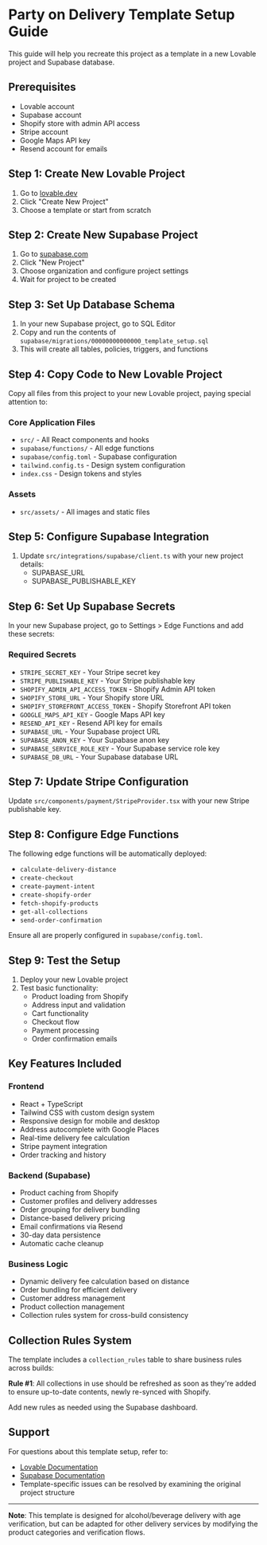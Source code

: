 # Party on Delivery Template Setup Guide

This guide will help you recreate this project as a template in a new Lovable project and Supabase database.

## Prerequisites

- Lovable account
- Supabase account
- Shopify store with admin API access
- Stripe account
- Google Maps API key
- Resend account for emails

## Step 1: Create New Lovable Project

1. Go to [lovable.dev](https://lovable.dev)
2. Click "Create New Project"
3. Choose a template or start from scratch

## Step 2: Create New Supabase Project

1. Go to [supabase.com](https://supabase.com/dashboard)
2. Click "New Project"
3. Choose organization and configure project settings
4. Wait for project to be created

## Step 3: Set Up Database Schema

1. In your new Supabase project, go to SQL Editor
2. Copy and run the contents of `supabase/migrations/00000000000000_template_setup.sql`
3. This will create all tables, policies, triggers, and functions

## Step 4: Copy Code to New Lovable Project

Copy all files from this project to your new Lovable project, paying special attention to:

### Core Application Files
- `src/` - All React components and hooks
- `supabase/functions/` - All edge functions
- `supabase/config.toml` - Supabase configuration
- `tailwind.config.ts` - Design system configuration
- `index.css` - Design tokens and styles

### Assets
- `src/assets/` - All images and static files

## Step 5: Configure Supabase Integration

1. Update `src/integrations/supabase/client.ts` with your new project details:
   - SUPABASE_URL
   - SUPABASE_PUBLISHABLE_KEY

## Step 6: Set Up Supabase Secrets

In your new Supabase project, go to Settings > Edge Functions and add these secrets:

### Required Secrets
- `STRIPE_SECRET_KEY` - Your Stripe secret key
- `STRIPE_PUBLISHABLE_KEY` - Your Stripe publishable key
- `SHOPIFY_ADMIN_API_ACCESS_TOKEN` - Shopify Admin API token
- `SHOPIFY_STORE_URL` - Your Shopify store URL
- `SHOPIFY_STOREFRONT_ACCESS_TOKEN` - Shopify Storefront API token
- `GOOGLE_MAPS_API_KEY` - Google Maps API key
- `RESEND_API_KEY` - Resend API key for emails
- `SUPABASE_URL` - Your Supabase project URL
- `SUPABASE_ANON_KEY` - Your Supabase anon key
- `SUPABASE_SERVICE_ROLE_KEY` - Your Supabase service role key
- `SUPABASE_DB_URL` - Your Supabase database URL

## Step 7: Update Stripe Configuration

Update `src/components/payment/StripeProvider.tsx` with your new Stripe publishable key.

## Step 8: Configure Edge Functions

The following edge functions will be automatically deployed:
- `calculate-delivery-distance`
- `create-checkout`
- `create-payment-intent`
- `create-shopify-order`
- `fetch-shopify-products`
- `get-all-collections`
- `send-order-confirmation`

Ensure all are properly configured in `supabase/config.toml`.

## Step 9: Test the Setup

1. Deploy your new Lovable project
2. Test basic functionality:
   - Product loading from Shopify
   - Address input and validation
   - Cart functionality
   - Checkout flow
   - Payment processing
   - Order confirmation emails

## Key Features Included

### Frontend
- React + TypeScript
- Tailwind CSS with custom design system
- Responsive design for mobile and desktop
- Address autocomplete with Google Places
- Real-time delivery fee calculation
- Stripe payment integration
- Order tracking and history

### Backend (Supabase)
- Product caching from Shopify
- Customer profiles and delivery addresses
- Order grouping for delivery bundling
- Distance-based delivery pricing
- Email confirmations via Resend
- 30-day data persistence
- Automatic cache cleanup

### Business Logic
- Dynamic delivery fee calculation based on distance
- Order bundling for efficient delivery
- Customer address management
- Product collection management
- Collection rules system for cross-build consistency

## Collection Rules System

The template includes a `collection_rules` table to share business rules across builds:

**Rule #1**: All collections in use should be refreshed as soon as they're added to ensure up-to-date contents, newly re-synced with Shopify.

Add new rules as needed using the Supabase dashboard.

## Support

For questions about this template setup, refer to:
- [Lovable Documentation](https://docs.lovable.dev/)
- [Supabase Documentation](https://supabase.com/docs)
- Template-specific issues can be resolved by examining the original project structure

---

**Note**: This template is designed for alcohol/beverage delivery with age verification, but can be adapted for other delivery services by modifying the product categories and verification flows.
